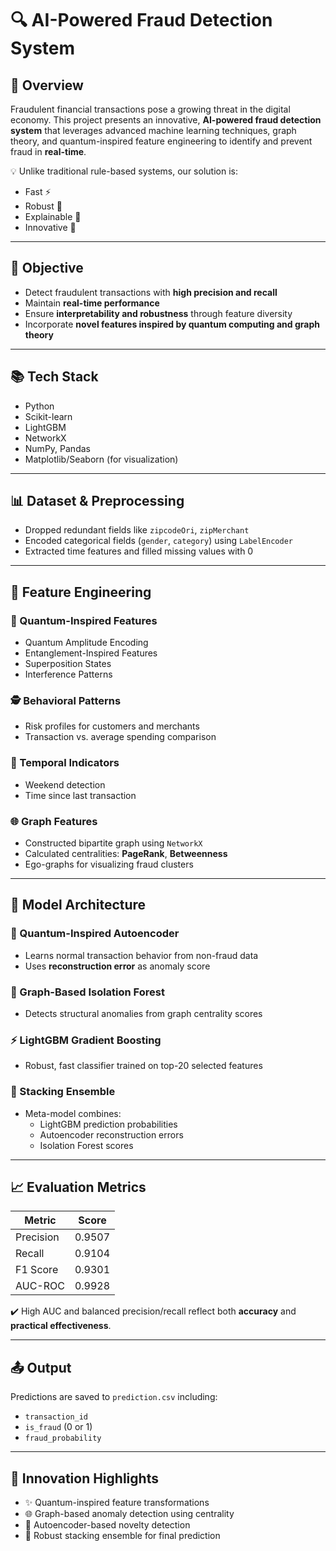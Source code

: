 # 🔍 AI-Powered Fraud Detection System

## 🚀 Overview

Fraudulent financial transactions pose a growing threat in the digital economy. This project presents an innovative, **AI-powered fraud detection system** that leverages advanced machine learning techniques, graph theory, and quantum-inspired feature engineering to identify and prevent fraud in **real-time**.

💡 Unlike traditional rule-based systems, our solution is:
- Fast ⚡
- Robust 💪
- Explainable 🧠
- Innovative 🚀

---

## 🎯 Objective

- Detect fraudulent transactions with **high precision and recall**
- Maintain **real-time performance**
- Ensure **interpretability and robustness** through feature diversity
- Incorporate **novel features inspired by quantum computing and graph theory**

---
## 📚 Tech Stack

- Python
- Scikit-learn
- LightGBM
- NetworkX
- NumPy, Pandas
- Matplotlib/Seaborn (for visualization)

---
## 📊 Dataset & Preprocessing

- Dropped redundant fields like `zipcodeOri`, `zipMerchant`
- Encoded categorical fields (`gender`, `category`) using `LabelEncoder`
- Extracted time features and filled missing values with 0

---

## 🧪 Feature Engineering

### 🔮 Quantum-Inspired Features
- Quantum Amplitude Encoding
- Entanglement-Inspired Features
- Superposition States
- Interference Patterns

### 🕵️ Behavioral Patterns
- Risk profiles for customers and merchants
- Transaction vs. average spending comparison

### 📆 Temporal Indicators
- Weekend detection
- Time since last transaction

### 🌐 Graph Features
- Constructed bipartite graph using `NetworkX`
- Calculated centralities: **PageRank**, **Betweenness**
- Ego-graphs for visualizing fraud clusters

---

## 🧠 Model Architecture

### 🧬 Quantum-Inspired Autoencoder
- Learns normal transaction behavior from non-fraud data
- Uses **reconstruction error** as anomaly score

### 🌲 Graph-Based Isolation Forest
- Detects structural anomalies from graph centrality scores

### ⚡ LightGBM Gradient Boosting
- Robust, fast classifier trained on top-20 selected features

### 🔁 Stacking Ensemble
- Meta-model combines:
  - LightGBM prediction probabilities
  - Autoencoder reconstruction errors
  - Isolation Forest scores

---

## 📈 Evaluation Metrics

| Metric        | Score   |
|---------------|---------|
| Precision     | 0.9507  |
| Recall        | 0.9104  |
| F1 Score      | 0.9301  |
| AUC-ROC       | 0.9928  |

✔️ High AUC and balanced precision/recall reflect both **accuracy** and **practical effectiveness**.

---

## 📤 Output

Predictions are saved to `prediction.csv` including:
- `transaction_id`
- `is_fraud` (0 or 1)
- `fraud_probability`

---

## 🌟 Innovation Highlights

- ✨ Quantum-inspired feature transformations
- 🌐 Graph-based anomaly detection using centrality
- 🧠 Autoencoder-based novelty detection
- 🧩 Robust stacking ensemble for final prediction


